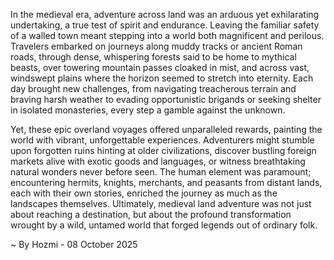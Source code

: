 
In the medieval era, adventure across land was an arduous yet exhilarating undertaking, a true test of spirit and endurance. Leaving the familiar safety of a walled town meant stepping into a world both magnificent and perilous. Travelers embarked on journeys along muddy tracks or ancient Roman roads, through dense, whispering forests said to be home to mythical beasts, over towering mountain passes cloaked in mist, and across vast, windswept plains where the horizon seemed to stretch into eternity. Each day brought new challenges, from navigating treacherous terrain and braving harsh weather to evading opportunistic brigands or seeking shelter in isolated monasteries, every step a gamble against the unknown.

Yet, these epic overland voyages offered unparalleled rewards, painting the world with vibrant, unforgettable experiences. Adventurers might stumble upon forgotten ruins hinting at older civilizations, discover bustling foreign markets alive with exotic goods and languages, or witness breathtaking natural wonders never before seen. The human element was paramount; encountering hermits, knights, merchants, and peasants from distant lands, each with their own stories, enriched the journey as much as the landscapes themselves. Ultimately, medieval land adventure was not just about reaching a destination, but about the profound transformation wrought by a wild, untamed world that forged legends out of ordinary folk.

~ By Hozmi - 08 October 2025
